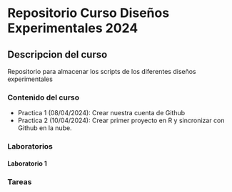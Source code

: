 # Repositorio Curso Diseños Experimentales 2024

## Descripcion del curso
Repositorio para almacenar los scripts de los diferentes diseños experimentales

### Contenido del curso

+ Practica 1 (08/04/2024): Crear nuestra cuenta de Github
+ Practica 2 (10/04/2024): Crear primer proyecto en R y sincronizar con Github en la nube.


### Laboratorios 

#### Laboratorio 1 

### Tareas
